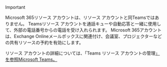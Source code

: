 > [!IMPORTANT]
> Microsoft 365リソース アカウントは、リソース アカウントと同Teamsではありません。 Teamsリソース アカウントを通話キューや自動応答と一緒に使用して、外部の電話番号からの電話を受け入れられます。 Microsoft 365アカウントは、Exchange Onlineメールボックスに関連付け、会議室、プロジェクターなどの共有リソースの予約を有効にします。
>
> リソース アカウントの詳細については、「Teams リソース アカウントの管理[」を参照Microsoft Teams。](../manage-resource-accounts.md)
